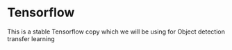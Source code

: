 # Tensorflow

This is a stable Tensorflow copy which we will be using for Object detection transfer learning

